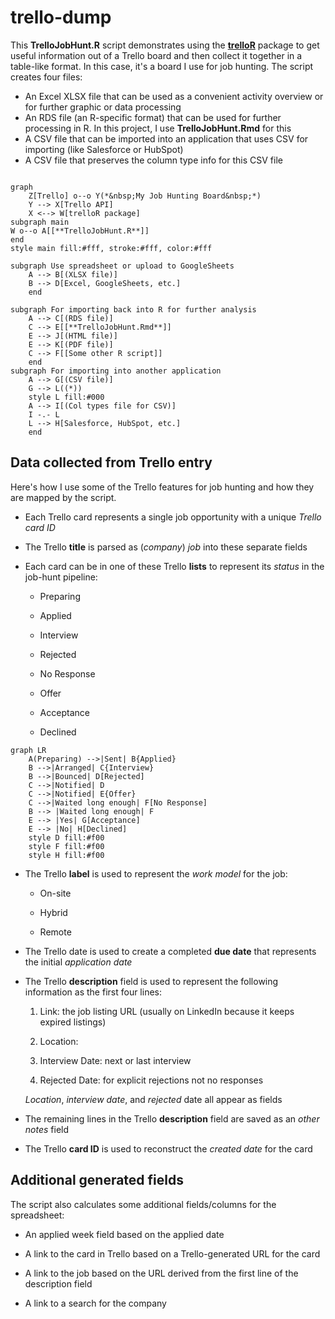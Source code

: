 # trello-dump

This **TrelloJobHunt.R** script demonstrates using the [**trelloR**](https://github.com/jchrom/trelloR) package to get useful information out of a Trello board and then collect it together in a table-like format. In this case, it's a board I use for job hunting. The script creates four files:

-   An Excel XLSX file that can be used as a convenient activity overview or for further graphic or data processing 
-   An RDS file (an R-specific format) that can be used for further processing in R. In this project, I use **TrelloJobHunt.Rmd** for this
-   A CSV file that can be imported into an application that uses CSV for importing (like Salesforce or HubSpot)
-   A CSV file that preserves the column type info for this CSV file 

```mermaid

graph
    Z[Trello] o--o Y(*&nbsp;My Job Hunting Board&nbsp;*)
    Y --> X[Trello API] 
    X <--> W[trelloR package] 
subgraph main
W o--o A[[**TrelloJobHunt.R**]]
end
style main fill:#fff, stroke:#fff, color:#fff

subgraph Use spreadsheet or upload to GoogleSheets
    A --> B[(XLSX file)]
    B --> D[Excel, GoogleSheets, etc.]
    end
    
subgraph For importing back into R for further analysis
    A --> C[(RDS file)]
    C --> E[[**TrelloJobHunt.Rmd**]]
    E --> J[(HTML file)]
    E --> K[(PDF file)]
    C --> F[[Some other R script]]
    end
subgraph For importing into another application
    A --> G[(CSV file)]
    G --> L((*))
    style L fill:#000
    A --> I[(Col types file for CSV)]
    I -.- L
    L --> H[Salesforce, HubSpot, etc.]
    end
```


## Data collected from Trello entry

Here's how I use some of the Trello features for job hunting and how they are mapped by the script.

-   Each Trello card represents a single job opportunity with a unique *Trello card ID*

-   The Trello **title** is parsed as (*company*) *job* into these separate fields

- Each card can be in one of these Trello **lists** to represent its *status* in the job-hunt pipeline:

  -   Preparing

  -   Applied

  -   Interview

  -   Rejected

  -   No Response

  -   Offer

  -   Acceptance

  -   Declined

```mermaid
graph LR
    A(Preparing) -->|Sent| B{Applied}
    B -->|Arranged| C{Interview}
    B -->|Bounced| D[Rejected]
    C -->|Notified| D
    C -->|Notified| E{Offer}
    C -->|Waited long enough| F[No Response]
    B --> |Waited long enough| F
    E --> |Yes| G[Acceptance]
    E --> |No| H[Declined]
    style D fill:#f00
    style F fill:#f00
    style H fill:#f00
```

-   The Trello **label** is used to represent the *work model* for the job:

    -   On-site

    -   Hybrid

    -   Remote

-   The Trello date is used to create a completed **due date** that represents the initial *application date*

-   The Trello **description** field is used to represent the following information as the first four lines:

    1.  Link: the job listing URL (usually on LinkedIn because it keeps expired listings)

    2.  Location:

    3.  Interview Date: next or last interview

    4.  Rejected Date: for explicit rejections not no responses

    *Location*, *interview date*, and *rejected* date all appear as fields

-   The remaining lines in the Trello **description** field are saved as an *other notes* field

-   The Trello **card ID** is used to reconstruct the *created date* for the card

## Additional generated fields

The script also calculates some additional fields/columns for the spreadsheet:

-   An applied week field based on the applied date

-   A link to the card in Trello based on a Trello-generated URL for the card

-   A link to the job based on the URL derived from the first line of the description field

-   A link to a search for the company
